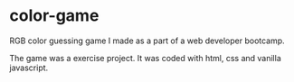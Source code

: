 # color-game
RGB color guessing game I made as a part of a web developer bootcamp.

The game was a exercise project. It was coded with html, css and vanilla javascript.
